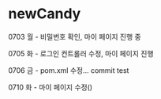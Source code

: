 # newCandy

0703 월 - 비밀번호 확인, 마이 페이지 진행 중

0705 화 - 로그인 컨트롤러 수정, 마이 페이지 진행

0706 금 - pom.xml 수정... commit test

0710 화 - 마이 페이지 수정()
